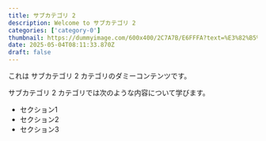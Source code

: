```yaml
---
title: サブカテゴリ 2
description: Welcome to サブカテゴリ 2
categories: ['category-0']
thumbnail: https://dummyimage.com/600x400/2C7A7B/E6FFFA?text=%E3%82%B5%E3%83%96%E3%82%AB%E3%83%86%E3%82%B4%E3%83%AA+2
date: 2025-05-04T08:11:33.870Z
draft: false
---
```



  これは サブカテゴリ 2 カテゴリのダミーコンテンツです。

  サブカテゴリ 2 カテゴリでは次のような内容について学びます。

  - セクション1
  - セクション2
  - セクション3
  